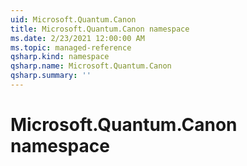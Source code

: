 ```yaml
---
uid: Microsoft.Quantum.Canon
title: Microsoft.Quantum.Canon namespace
ms.date: 2/23/2021 12:00:00 AM
ms.topic: managed-reference
qsharp.kind: namespace
qsharp.name: Microsoft.Quantum.Canon
qsharp.summary: ''
---
```


# Microsoft.Quantum.Canon namespace



